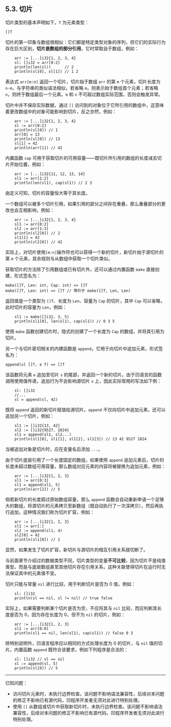 ## 5.3. 切片

切片类型的基本声明如下，`T` 为元素类型：
```wa
[]T
```

切片的第一印象与数组很相似：它们都是特定类型对象的序列，但它们的实际行为存在巨大区别，**切片是数组的部分引用**，它时常取自于数组，例如：
```wa
    arr := [...]i32{1, 2, 3, 4}
    sl: []i32 = arr[0:2]
    println(len(sl))      // 2
    println(sl[0], sl[1]) // 1 2
```

表达式 `arr[m:n]` 返回一个切片，切片始于数组 `arr` 的第 `m` 个元素，切片长度为 `n-m`，与字符串的类似语法相似，若省略 `m`，则表示始于数组首个元素；若省略 `n`，则终于数组最后一个元素。`m` 和 `n` 不可超过数组实际范围，否则会触发异常。

切片中并不保存实际数据，通过 `[]` 访问到的对象位于它所引用的数组中，这意味着更改数组中的对象可能影响到切片，反之亦然，例如：
```wa
    arr := [...]i32{1, 2, 3, 4}
    sl := arr[0:2]
    println(sl[0]) // 1
    arr[0] = 13
    println(sl[0]) // 13
    sl[1] = 42
    println(arr[1]) // 42
```

内置函数 `cap` 可用于获取切片的可用容量——既切片所引用的数组的长度减去切片开始位置，例如：
```wa
    arr := [...]i32{11, 12, 13, 14}
    sl1 := arr[1:2]
    println(len(sl1), cap(sl1)) // 2 3
```

由定义可知，切片的容量恒大等于其长度。

一个数组可以被多个切片引用，如果引用的部分之间存在重叠，那么重叠部分的更改也会互相影响，例如：
```wa
    arr := [...]i32{1, 2, 3, 4}
    sl1 := arr[0:2]
    sl2 := arr[1:3]
    println(sl2[0]) // 2
    sl1[1] = 42
    println(sl2[0]) // 42
```

实际上，对切片使用`[m:n]`操作符也可以获得一个新的切片，新切片始于源切片的第 `m` 个元素，其余规则与从数组中获取一个切片类似。

获取切片的方法除了引用数组或已有切片外，还可以通过内置函数 `make` 直接创建，形式签名为：
```wa
make([]T, Len: int, Cap: int) => []T
make([]T, Len: int) => []T // 等价于 make([]T, Len, Len)
```

返回值是一个类型为 `[]T`、长度为 `Len`、容量为 `Cap` 的切片，其中 `Cap` 可以省略，此时切片的容量为 `Len`，例如：
```wa
    sl1 := make([]i32, 3, 5)
    println(sl1[0], len(sl1), cap(sl1)) // 0 3 5
```

使用 `make` 函数创建切片时，隐式的创建了一个长度为 `Cap` 的数组，并将其引用为切片。

另一个与切片密切相关的内建函数是 `append`，它用于向切片中追加元素，形式签名为：
```wa
append(sl []T, e T) => []T
```

该函数将元素 `e` 追加至切片 `s` 的尾部，并返回一个新的切片。由于凹语言的函数调用使用值传递，追加行为不会影响源切片 `s` 上，因此实际常用的写法如下例：
```wa
    sl: []i32
    //...
    sl = append(sl, 42)
```

既将 `append` 返回的新切片赋值给源切片。`append` 不仅向切片中追加元素，还可以追加另一个切片，例如：
```wa
    sl1 := []i32{13, 42}
    sl2 := []i32{9527, 1024}
    sl1 = append(sl1, sl2...)
    println(sl1[0], sl1[1], sl1[2], sl1[3]) // 13 42 9527 1024
```

当被追加对象是切片时，应在变量名后添加 `...`。

由于切片底层引用了一个长度固定的数组，如果使用 `append` 追加元素后，切片的长度未超过数组可用容量，那么数组对应元素的内容将被替换为追加元素，例如：
```wa
    arr := [...]i32{1, 2, 3}
    sl1 := arr[0:3]
    sl1 = append(sl1, 5)
    println(arr[2]) // 5    
```

倘若新切片的长度超过原始数组容量，那么 `append` 函数会自动重新申请一个足够大的数组，将源切片的元素拷贝至新数组（既自动执行了一次深拷贝），然后再执行追加，这种情况我们称为切片扩容，例如：
```wa
    arr := [...]i32{1, 2, 3}
    sl1 := arr[:]
    sl2 := append(sl1, 4)
    sl2[0] = 42
    println(sl1[0]) // 1
```

显然，如果发生了切片扩容，新切片与源切片的相互引用关系就切断了。

与前面章节介绍过的数据类型不同，切片类型的变量**不可比较**，因为切片不是纯值类型，而是与底层数组甚至其他切片存在引用关系，这种关联使得切片在运行时无法保证其中的元素值不变。

切片只能与常量 `nil` 进行比较，用于判断切片是否为 0 值，例如：
```wa
    sl: []i32
    println(sl == nil, sl != nil) // true false
```

实际上，如果需要判断某个切片是否为空，不应将其与 `nil` 比较，而应判断其长度是否为 0，因为存在长度为 0，但不为 `nil` 的切片，例如：
```wa
    arr := [...]i32{1, 2, 3}
    sl1 := arr[0:0]
    println(sl1 == nil, len(sl1), cap(sl1)) // false 0 3
```

除特别说明外，凹语言程序应以相同的方式处理长度为 0 的切片，与 `nil` 值的切片。内置函数 `append` 既符合该要求，例如下列程序是合法的：
```wa
    sl: []i32 // sl == nil
    sl := append(sl, 5)
    println(sl[0]) // 5
```

---

已知问题：
- 访问切片元素时，未执行边界检查。该问题不影响语法兼容性，后续对本问题的修正不影响已有源代码，凹程序开发者无须对此进行特别处理。
- 使用 `[]` 从数组或切片中获取新切片时，未执行边界检查。该问题不影响语法兼容性，后续对本问题的修正不影响已有源代码，凹程序开发者无须对此进行特别处理。